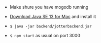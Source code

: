 - Make shure you have mogodb running
- [Download Java SE 13 for Mac](https://www.oracle.com/java/technologies/javase-jdk13-downloads.html#license-lightbox) and install it

- `$ java -jar backend/jotterbackend.jar`

- `$ npm start` as usual on port 3000
